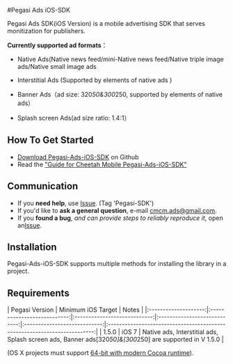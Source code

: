 #Pegasi Ads iOS-SDK



Pegasi Ads SDK(iOS Version) is a mobile advertising SDK that serves monitization for publishers. 


**Currently supported ad formats**：

- Native Ads(Native news feed/mini-Native news feed/Native triple image ads/Native small image ads

- Interstitial Ads (Supported by  elements of native ads )

- Banner Ads（ad size: 320*50&300*250, supported by elements of native ads）

- Splash screen Ads(ad size ratio: 1.4:1）



## How To Get Started

- [Download Pegasi-Ads-iOS-SDK](https://github.com/CMAdSDK/pegasi-ios-sdk)  on Github 
- Read the ["Guide for Cheetah Mobile Pegasi-Ads-iOS-SDK" ](https://github.com/CMAdSDK/pegasi-ios-sdk/blob/master/Documents/IntergrationGuideForSDK.pdf)


## Communication

- If you **need help**, use [ Issue](https://github.com/CMAdSDK/pegasi-ios-sdk/issues). (Tag 'Pegasi-SDK')
- If you'd like to **ask a general question**, e-mail [cmcm.ads@gmail.com](mailto:cmcm.ads@gmail.com).
- If you **found a bug**, _and can provide steps to reliably reproduce it_, open an[Issue](https://github.com/CMAdSDK/pegasi-ios-sdk/issues).



## Installation
Pegasi-Ads-iOS-SDK supports multiple methods for installing the library in a project.







## Requirements

| Pegasi Version | Minimum iOS Target | Notes  | 
|:--------------------:|:---------------------------:|:----------------------------:|:----------------------------:|:----------------------------:|:-------------------------------------------------------------------------:|
| 1.5.0 | iOS 7  |  Native ads,   Interstitial ads,  Splash screen ads, Banner ads[320*50]&[300*250] are supported in V 1.5.0 | 

(OS X projects must support [64-bit with modern Cocoa runtime](https://developer.apple.com/library/mac/#documentation/Cocoa/Conceptual/ObjCRuntimeGuide/Articles/ocrtVersionsPlatforms.html)).


